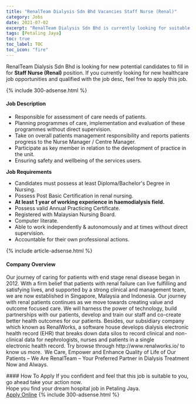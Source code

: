 ```yaml
---
title: "RenalTeam Dialysis Sdn Bhd Vacancies Staff Nurse (Renal)" 
category: Jobs 
date: 2021-07-02 
excerpt: "RenalTeam Dialysis Sdn Bhd is currently looking for suitable person to fill in the Staff Nurse (Renal) which positioned at Petaling Jaya" 
tags: [Petaling Jaya] 
toc: true 
toc_label: TOC 
toc_icon: "fire" 
--- 
```


<p>RenalTeam Dialysis Sdn Bhd is looking for new potential candidates to fill in for <b>Staff Nurse (Renal)</b> position. If you currently looking for new healthcare job opportunities and qualified with the job desc, feel free to apply this job.
</p>{% include 300-adsense.html %} 
<div><div><h4>Job Description</h4></div><div><div><span><div><ul><li>Responsible for assessment of care needs of patients.</li><li>Planning programmes of care, implementation and evaluation of these programmes without direct supervision.</li><li>Take on overall patients management responsibility and reports patients progress to the Nurse Manager / Centre Manager.</li><li>Participate as key member in relation to the development of practice in the unit.</li><li>Ensuring safety and wellbeing of the services users.</li></ul><p><strong>Job Requirements</strong></p><ul><li>Candidates must possess at least Diploma/Bachelor's Degree in Nursing.</li><li>Possess Post Basic Certification in renal nursing.</li><li><strong>At least 1 year of working experience in haemodialysis field.</strong></li><li>Possess valid Annual Practicing Certificate.</li><li>Registered with Malaysian Nursing Board.</li><li>Computer literate.</li><li>Able to work independently &amp; autonomously and at times without direct supervision.</li><li>Accountable for their own professional actions.</li></ul></div></span></div></div></div> 
{% include article-adsense.html %} 
<div><div><h4>Company Overview</h4></div><div><div><span><div><p>Our journey of caring for patients with end stage renal disease began in 2012. With a firm belief that patients with renal failure can live fulfilling and satisfying lives, and supported by a strong clinical and management team, we are now established in Singapore, Malaysia and Indonesia. Our journey with renal patients continues as we move towards creating value and outcome focused care. We will harness the power of technology, build partnerships with our patients, develop and train our staff and co-create better health outcomes for our patients.&#160;Besides, our subsidiary company which known as RenalWorks, a software house develops dialysis electronic health record (EHR) that breaks&#160;down data silos to record clinical and non-clinical data&#160;for nephrologists, nurses and patients in a single electronic&#160;health record. Try browse through http://www.renalworks.io/ to know us more.&#160;&#160;We Care, Empower and Enhance Quality of Life of Our Patients &#8211; We Are RenalTeam &#8211; Your Preferred Partner in Dialysis Treatment Now and Always.</p></div></span></div></div></div> 
#### How To Apply 
If you confident and feel that this job is suitable to you, go ahead take your action now. <br/> 
Hope you find your dream hospital job in Petaling Jaya. <br/> 
<a href="https://www.jobstreet.com.my/en/job/staff-nurse-renal-4592468?jobId=jobstreet-my-job-4592468" class="btn btn--warning" target="_blank" rel="nofollow noopenner">Apply Online</a> 
{% include 300-adsense.html %} 